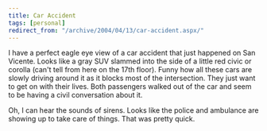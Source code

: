 ```yaml
---
title: Car Accident
tags: [personal]
redirect_from: "/archive/2004/04/13/car-accident.aspx/"
---
```


I have a perfect eagle eye view of a car accident that just happened on
San Vicente. Looks like a gray SUV slammed into the side of a little red
civic or corolla (can't tell from here on the 17th floor). Funny how all
these cars are slowly driving around it as it blocks most of the
intersection. They just want to get on with their lives. Both passengers
walked out of the car and seem to be having a civil conversation about
it.

Oh, I can hear the sounds of sirens. Looks like the police and ambulance
are showing up to take care of things. That was pretty quick.

